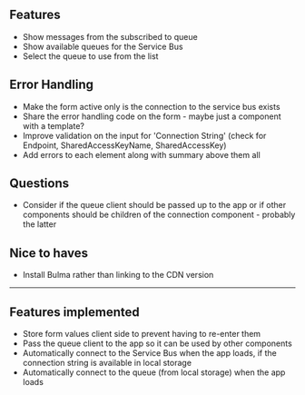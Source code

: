 ## Features

* Show messages from the subscribed to queue
* Show available queues for the Service Bus
* Select the queue to use from the list

## Error Handling

* Make the form active only is the connection to the service bus exists
* Share the error handling code on the form - maybe just a component with a template?
* Improve validation on the input for 'Connection String' (check for Endpoint, SharedAccessKeyName, SharedAccessKey)
* Add errors to each element along with summary above them all

## Questions

* Consider if the queue client should be passed up to the app or if other components should be children of the connection component - probably the latter

## Nice to haves

* Install Bulma rather than linking to the CDN version

---

## Features implemented

* Store form values client side to prevent having to re-enter them
* Pass the queue client to the app so it can be used by other components
* Automatically connect to the Service Bus when the app loads, if the connection string is available in local storage
* Automatically connect to the queue (from local storage) when the app loads
